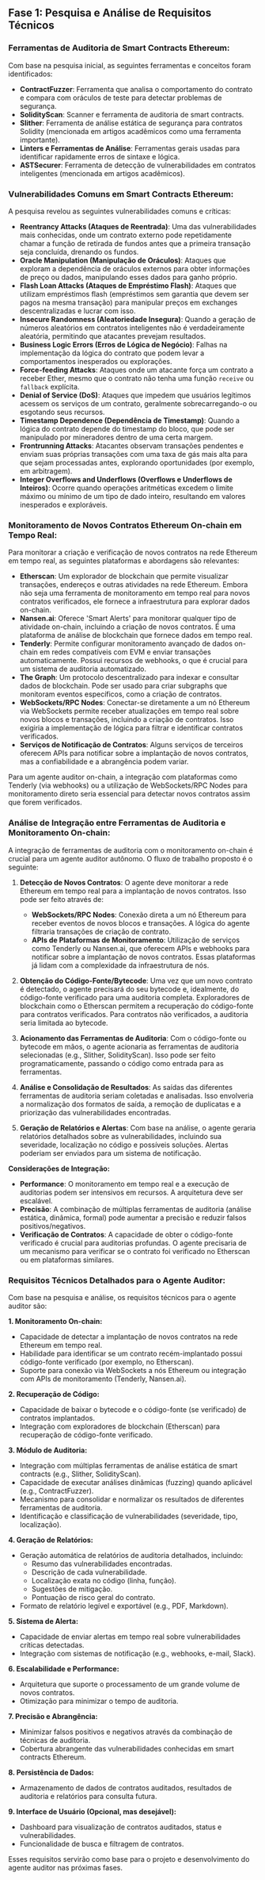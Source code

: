 
## Fase 1: Pesquisa e Análise de Requisitos Técnicos

### Ferramentas de Auditoria de Smart Contracts Ethereum:

Com base na pesquisa inicial, as seguintes ferramentas e conceitos foram identificados:

*   **ContractFuzzer**: Ferramenta que analisa o comportamento do contrato e compara com oráculos de teste para detectar problemas de segurança.
*   **SolidityScan**: Scanner e ferramenta de auditoria de smart contracts.
*   **Slither**: Ferramenta de análise estática de segurança para contratos Solidity (mencionada em artigos acadêmicos como uma ferramenta importante).
*   **Linters e Ferramentas de Análise**: Ferramentas gerais usadas para identificar rapidamente erros de sintaxe e lógica.
*   **ASTSecurer**: Ferramenta de detecção de vulnerabilidades em contratos inteligentes (mencionada em artigos acadêmicos).




### Vulnerabilidades Comuns em Smart Contracts Ethereum:

A pesquisa revelou as seguintes vulnerabilidades comuns e críticas:

*   **Reentrancy Attacks (Ataques de Reentrada)**: Uma das vulnerabilidades mais conhecidas, onde um contrato externo pode repetidamente chamar a função de retirada de fundos antes que a primeira transação seja concluída, drenando os fundos.
*   **Oracle Manipulation (Manipulação de Oráculos)**: Ataques que exploram a dependência de oráculos externos para obter informações de preço ou dados, manipulando esses dados para ganho próprio.
*   **Flash Loan Attacks (Ataques de Empréstimo Flash)**: Ataques que utilizam empréstimos flash (empréstimos sem garantia que devem ser pagos na mesma transação) para manipular preços em exchanges descentralizadas e lucrar com isso.
*   **Insecure Randomness (Aleatoriedade Insegura)**: Quando a geração de números aleatórios em contratos inteligentes não é verdadeiramente aleatória, permitindo que atacantes prevejam resultados.
*   **Business Logic Errors (Erros de Lógica de Negócio)**: Falhas na implementação da lógica do contrato que podem levar a comportamentos inesperados ou explorações.
*   **Force-feeding Attacks**: Ataques onde um atacante força um contrato a receber Ether, mesmo que o contrato não tenha uma função `receive` ou `fallback` explícita.
*   **Denial of Service (DoS)**: Ataques que impedem que usuários legítimos acessem os serviços de um contrato, geralmente sobrecarregando-o ou esgotando seus recursos.
*   **Timestamp Dependence (Dependência de Timestamp)**: Quando a lógica do contrato depende do timestamp do bloco, que pode ser manipulado por mineradores dentro de uma certa margem.
*   **Frontrunning Attacks**: Atacantes observam transações pendentes e enviam suas próprias transações com uma taxa de gás mais alta para que sejam processadas antes, explorando oportunidades (por exemplo, em arbitragem).
*   **Integer Overflows and Underflows (Overflows e Underflows de Inteiros)**: Ocorre quando operações aritméticas excedem o limite máximo ou mínimo de um tipo de dado inteiro, resultando em valores inesperados e exploráveis.




### Monitoramento de Novos Contratos Ethereum On-chain em Tempo Real:

Para monitorar a criação e verificação de novos contratos na rede Ethereum em tempo real, as seguintes plataformas e abordagens são relevantes:

*   **Etherscan**: Um explorador de blockchain que permite visualizar transações, endereços e outras atividades na rede Ethereum. Embora não seja uma ferramenta de monitoramento em tempo real para novos contratos verificados, ele fornece a infraestrutura para explorar dados on-chain.
*   **Nansen.ai**: Oferece 'Smart Alerts' para monitorar qualquer tipo de atividade on-chain, incluindo a criação de novos contratos. É uma plataforma de análise de blockchain que fornece dados em tempo real.
*   **Tenderly**: Permite configurar monitoramento avançado de dados on-chain em redes compatíveis com EVM e enviar transações automaticamente. Possui recursos de webhooks, o que é crucial para um sistema de auditoria automatizado.
*   **The Graph**: Um protocolo descentralizado para indexar e consultar dados de blockchain. Pode ser usado para criar subgraphs que monitoram eventos específicos, como a criação de contratos.
*   **WebSockets/RPC Nodes**: Conectar-se diretamente a um nó Ethereum via WebSockets permite receber atualizações em tempo real sobre novos blocos e transações, incluindo a criação de contratos. Isso exigiria a implementação de lógica para filtrar e identificar contratos verificados.
*   **Serviços de Notificação de Contratos**: Alguns serviços de terceiros oferecem APIs para notificar sobre a implantação de novos contratos, mas a confiabilidade e a abrangência podem variar.

Para um agente auditor on-chain, a integração com plataformas como Tenderly (via webhooks) ou a utilização de WebSockets/RPC Nodes para monitoramento direto seria essencial para detectar novos contratos assim que forem verificados.




### Análise de Integração entre Ferramentas de Auditoria e Monitoramento On-chain:

A integração de ferramentas de auditoria com o monitoramento on-chain é crucial para um agente auditor autônomo. O fluxo de trabalho proposto é o seguinte:

1.  **Detecção de Novos Contratos**: O agente deve monitorar a rede Ethereum em tempo real para a implantação de novos contratos. Isso pode ser feito através de:
    *   **WebSockets/RPC Nodes**: Conexão direta a um nó Ethereum para receber eventos de novos blocos e transações. A lógica do agente filtraria transações de criação de contrato.
    *   **APIs de Plataformas de Monitoramento**: Utilização de serviços como Tenderly ou Nansen.ai, que oferecem APIs e webhooks para notificar sobre a implantação de novos contratos. Essas plataformas já lidam com a complexidade da infraestrutura de nós.

2.  **Obtenção do Código-Fonte/Bytecode**: Uma vez que um novo contrato é detectado, o agente precisará do seu bytecode e, idealmente, do código-fonte verificado para uma auditoria completa. Exploradores de blockchain como o Etherscan permitem a recuperação do código-fonte para contratos verificados. Para contratos não verificados, a auditoria seria limitada ao bytecode.

3.  **Acionamento das Ferramentas de Auditoria**: Com o código-fonte ou bytecode em mãos, o agente acionaria as ferramentas de auditoria selecionadas (e.g., Slither, SolidityScan). Isso pode ser feito programaticamente, passando o código como entrada para as ferramentas.

4.  **Análise e Consolidação de Resultados**: As saídas das diferentes ferramentas de auditoria seriam coletadas e analisadas. Isso envolveria a normalização dos formatos de saída, a remoção de duplicatas e a priorização das vulnerabilidades encontradas.

5.  **Geração de Relatórios e Alertas**: Com base na análise, o agente geraria relatórios detalhados sobre as vulnerabilidades, incluindo sua severidade, localização no código e possíveis soluções. Alertas poderiam ser enviados para um sistema de notificação.

**Considerações de Integração:**

*   **Performance**: O monitoramento em tempo real e a execução de auditorias podem ser intensivos em recursos. A arquitetura deve ser escalável.
*   **Precisão**: A combinação de múltiplas ferramentas de auditoria (análise estática, dinâmica, formal) pode aumentar a precisão e reduzir falsos positivos/negativos.
*   **Verificação de Contratos**: A capacidade de obter o código-fonte verificado é crucial para auditorias profundas. O agente precisaria de um mecanismo para verificar se o contrato foi verificado no Etherscan ou em plataformas similares.




### Requisitos Técnicos Detalhados para o Agente Auditor:

Com base na pesquisa e análise, os requisitos técnicos para o agente auditor são:

**1. Monitoramento On-chain:**
*   Capacidade de detectar a implantação de novos contratos na rede Ethereum em tempo real.
*   Habilidade para identificar se um contrato recém-implantado possui código-fonte verificado (por exemplo, no Etherscan).
*   Suporte para conexão via WebSockets a nós Ethereum ou integração com APIs de monitoramento (Tenderly, Nansen.ai).

**2. Recuperação de Código:**
*   Capacidade de baixar o bytecode e o código-fonte (se verificado) de contratos implantados.
*   Integração com exploradores de blockchain (Etherscan) para recuperação de código-fonte verificado.

**3. Módulo de Auditoria:**
*   Integração com múltiplas ferramentas de análise estática de smart contracts (e.g., Slither, SolidityScan).
*   Capacidade de executar análises dinâmicas (fuzzing) quando aplicável (e.g., ContractFuzzer).
*   Mecanismo para consolidar e normalizar os resultados de diferentes ferramentas de auditoria.
*   Identificação e classificação de vulnerabilidades (severidade, tipo, localização).

**4. Geração de Relatórios:**
*   Geração automática de relatórios de auditoria detalhados, incluindo:
    *   Resumo das vulnerabilidades encontradas.
    *   Descrição de cada vulnerabilidade.
    *   Localização exata no código (linha, função).
    *   Sugestões de mitigação.
    *   Pontuação de risco geral do contrato.
*   Formato de relatório legível e exportável (e.g., PDF, Markdown).

**5. Sistema de Alerta:**
*   Capacidade de enviar alertas em tempo real sobre vulnerabilidades críticas detectadas.
*   Integração com sistemas de notificação (e.g., webhooks, e-mail, Slack).

**6. Escalabilidade e Performance:**
*   Arquitetura que suporte o processamento de um grande volume de novos contratos.
*   Otimização para minimizar o tempo de auditoria.

**7. Precisão e Abrangência:**
*   Minimizar falsos positivos e negativos através da combinação de técnicas de auditoria.
*   Cobertura abrangente das vulnerabilidades conhecidas em smart contracts Ethereum.

**8. Persistência de Dados:**
*   Armazenamento de dados de contratos auditados, resultados de auditoria e relatórios para consulta futura.

**9. Interface de Usuário (Opcional, mas desejável):**
*   Dashboard para visualização de contratos auditados, status e vulnerabilidades.
*   Funcionalidade de busca e filtragem de contratos.

Esses requisitos servirão como base para o projeto e desenvolvimento do agente auditor nas próximas fases.



